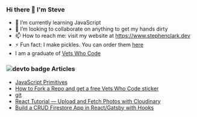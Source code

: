 ### Hi there 👋 I'm Steve

- 🌱 I’m currently learning JavaScript
- 👯 I’m looking to collaborate on anything to get my hands dirty
- 📫 How to reach me: visit my website at https://www.stephenclark.dev
- ⚡ Fun fact: I make pickles. You can order them [here](https://www.angrypickles.com)
- I am a graduate of [Vets Who Code](www.vetswhocode.io)

### ![devto badge](https://img.shields.io/badge/DEV.TO-%230A0A0A.svg?&style=for-the-badge&logo=dev-dot-to&logoColor=white) Articles

<!-- BLOG-POST-LIST:START -->
- [JavaScript Primitives](https://dev.to/vetswhocode/javascript-primitives-3380)
- [How to Fork a Repo and get a free Vets Who Code sticker](https://dev.to/vetswhocode/how-to-fork-a-repo-and-get-a-free-vets-who-code-sticker-46d9)
- [git](https://dev.to/vetswhocode/git-22li)
- [React Tutorial — Upload and Fetch Photos with Cloudinary](https://dev.to/vetswhocode/react-tutorial-upload-and-fetch-photos-with-cloudinary-2ec9)
- [Build a CRUD Firestore App in React/Gatsby with Hooks
](https://dev.to/vetswhocode/build-a-crud-firestore-app-in-react-gatsby-with-hooks-4ig9)
<!-- BLOG-POST-LIST:END -->